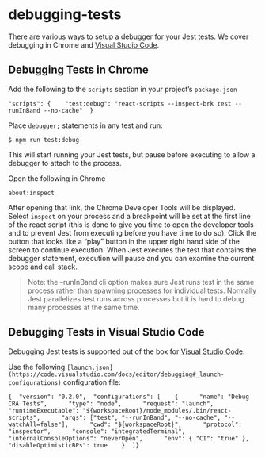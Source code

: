 # debugging-tests

There are various ways to setup a debugger for your Jest tests. We cover debugging in Chrome and [Visual Studio Code](https://code.visualstudio.com/).

## Debugging Tests in Chrome

Add the following to the `scripts` section in your project’s `package.json`

    "scripts": {    "test:debug": "react-scripts --inspect-brk test --runInBand --no-cache"  }

Place `debugger;` statements in any test and run:

    $ npm run test:debug

This will start running your Jest tests, but pause before executing to allow a debugger to attach to the process.

Open the following in Chrome

    about:inspect

After opening that link, the Chrome Developer Tools will be displayed. Select `inspect` on your process and a breakpoint will be set at the first line of the react script (this is done to give you time to open the developer tools and to prevent Jest from executing before you have time to do so). Click the button that looks like a “play” button in the upper right hand side of the screen to continue execution. When Jest executes the test that contains the debugger statement, execution will pause and you can examine the current scope and call stack.

> Note: the –runInBand cli option makes sure Jest runs test in the same process rather than spawning processes for individual tests. Normally Jest parallelizes test runs across processes but it is hard to debug many processes at the same time.

## Debugging Tests in Visual Studio Code

Debugging Jest tests is supported out of the box for [Visual Studio Code](https://code.visualstudio.com/).

Use the following `[launch.json](https://code.visualstudio.com/docs/editor/debugging#_launch-configurations)` configuration file:

    {  "version": "0.2.0",  "configurations": [    {      "name": "Debug CRA Tests",      "type": "node",      "request": "launch",      "runtimeExecutable": "${workspaceRoot}/node_modules/.bin/react-scripts",      "args": ["test", "--runInBand", "--no-cache", "--watchAll=false"],      "cwd": "${workspaceRoot}",      "protocol": "inspector",      "console": "integratedTerminal",      "internalConsoleOptions": "neverOpen",      "env": { "CI": "true" },      "disableOptimisticBPs": true    }  ]}
